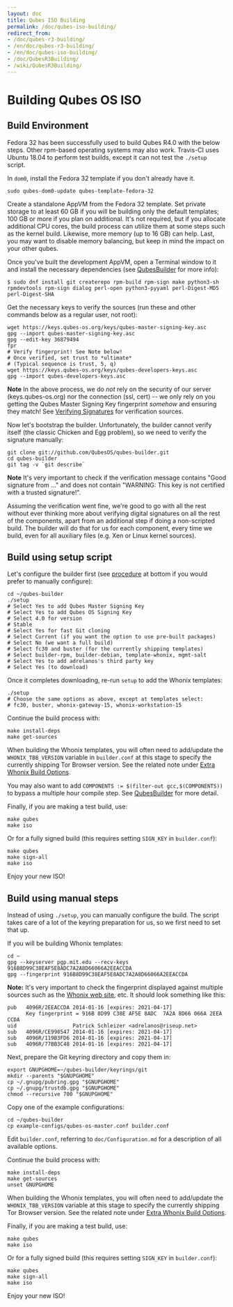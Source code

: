 ```yaml
---
layout: doc
title: Qubes ISO Building
permalink: /doc/qubes-iso-building/
redirect_from:
- /doc/qubes-r3-building/
- /en/doc/qubes-r3-building/
- /en/doc/qubes-iso-building/
- /doc/QubesR3Building/
- /wiki/QubesR3Building/
---
```


Building Qubes OS ISO
=========================

Build Environment
-----------------

Fedora 32 has been successfully used to build Qubes R4.0 with the below steps.
Other rpm-based operating systems may also work.
Travis-CI uses Ubuntu 18.04 to perform test builds, except it can not test the `./setup` script.

In `dom0`, install the Fedora 32 template if you don't already have it.

~~~
sudo qubes-dom0-update qubes-template-fedora-32
~~~

Create a standalone AppVM from the Fedora 32 template.
Set private storage to at least 60 GB if you will be building only the default templates; 100 GB or more if you plan on additional.
It's not required, but if you allocate additional CPU cores, the build process can utilize them at some steps such as the kernel build.
Likewise, more memory (up to 16 GB) can help.
Last, you may want to disable memory balancing, but keep in mind the impact on your other qubes.

Once you've built the development AppVM, open a Terminal window to it and install the necessary dependencies (see [QubesBuilder](/doc/qubes-builder/) for more info):

~~~
$ sudo dnf install git createrepo rpm-build rpm-sign make python3-sh rpmdevtools rpm-sign dialog perl-open python3-pyyaml perl-Digest-MD5 perl-Digest-SHA
~~~

Get the necessary keys to verify the sources (run these and other commands below as a regular user, not root):

~~~
wget https://keys.qubes-os.org/keys/qubes-master-signing-key.asc
gpg --import qubes-master-signing-key.asc 
gpg --edit-key 36879494
fpr
# Verify fingerprint! See Note below!
# Once verified, set trust to *ultimate*
# (Typical sequence is trust, 5, q)
wget https://keys.qubes-os.org/keys/qubes-developers-keys.asc
gpg --import qubes-developers-keys.asc
~~~

**Note** In the above process, we do *not* rely on the security of our server (keys.qubes-os.org) nor the connection (ssl, cert) -- we only rely on you getting the Qubes Master Signing Key fingerprint *somehow* and ensuring they match!
See [Verifying Signatures](/security/verifying-signatures/#1-get-the-qubes-master-signing-key-and-verify-its-authenticity) for verification sources.

Now let's bootstrap the builder. Unfortunately, the builder cannot verify itself (the classic Chicken and Egg problem), so we need to verify the signature manually:

~~~
git clone git://github.com/QubesOS/qubes-builder.git
cd qubes-builder
git tag -v `git describe`
~~~

**Note** It's very important to check if the verification message contains "Good signature from ..." and does not contain "WARNING: This key is not certified with a trusted signature!".

Assuming the verification went fine, we're good to go with all the rest without ever thinking more about verifying digital signatures on all the rest of the components, apart from an additional step if doing a non-scripted build.
The builder will do that for us for each component, every time we build, even for all auxiliary files (e.g. Xen or Linux kernel sources).


Build using setup script
-----------------

Let's configure the builder first (see [procedure](/doc/qubes-iso-building/#build-using-manual-steps) at bottom if you would prefer to manually configure):

~~~
cd ~/qubes-builder
./setup
# Select Yes to add Qubes Master Signing Key
# Select Yes to add Qubes OS Signing Key
# Select 4.0 for version
# Stable
# Select Yes for fast Git cloning
# Select Current (if you want the option to use pre-built packages)
# Select No (we want a full build)
# Select fc30 and buster (for the currently shipping templates)
# Select builder-rpm, builder-debian, template-whonix, mgmt-salt
# Select Yes to add adrelanos's third party key
# Select Yes (to download)
~~~

Once it completes downloading, re-run `setup` to add the Whonix templates:

~~~
./setup
# Choose the same options as above, except at templates select:
# fc30, buster, whonix-gateway-15, whonix-workstation-15
~~~

Continue the build process with:

~~~
make install-deps
make get-sources
~~~

When building the Whonix templates, you will often need to add/update the `WHONIX_TBB_VERSION` variable in `builder.conf` at this stage to specify the currently shipping Tor Browser version.
See the related note under [Extra Whonix Build Options](/doc/building-whonix-template/).

You may also want to add `COMPONENTS := $(filter-out gcc,$(COMPONENTS))` to bypass a multiple hour compile step.
See [QubesBuilder](/doc/qubes-builder/#use-pre-built-qubes-packages) for more detail.

Finally, if you are making a test build, use:

~~~
make qubes
make iso
~~~

Or for a fully signed build (this requires setting `SIGN_KEY` in `builder.conf`):

~~~
make qubes
make sign-all
make iso
~~~

Enjoy your new ISO!


Build using manual steps
-----------------

Instead of using `./setup`, you can manually configure the build.
The script takes care of a lot of the keyring preparation for us, so we first need to set that up.

If you will be building Whonix templates:

~~~
cd ~
gpg --keyserver pgp.mit.edu --recv-keys 916B8D99C38EAF5E8ADC7A2A8D66066A2EEACCDA
gpg --fingerprint 916B8D99C38EAF5E8ADC7A2A8D66066A2EEACCDA
~~~

**Note:** It's very important to check the fingerprint displayed against multiple sources such as the [Whonix web site](https://www.whonix.org/wiki/Whonix_Signing_Key), etc.
It should look something like this:

~~~
pub   4096R/2EEACCDA 2014-01-16 [expires: 2021-04-17]
      Key fingerprint = 916B 8D99 C38E AF5E 8ADC  7A2A 8D66 066A 2EEA CCDA
uid                  Patrick Schleizer <adrelanos@riseup.net>
sub   4096R/CE998547 2014-01-16 [expires: 2021-04-17]
sub   4096R/119B3FD6 2014-01-16 [expires: 2021-04-17]
sub   4096R/77BB3C48 2014-01-16 [expires: 2021-04-17]
~~~

Next, prepare the Git keyring directory and copy them in:

~~~
export GNUPGHOME=~/qubes-builder/keyrings/git
mkdir --parents "$GNUPGHOME"
cp ~/.gnupg/pubring.gpg "$GNUPGHOME"
cp ~/.gnupg/trustdb.gpg "$GNUPGHOME"
chmod --recursive 700 "$GNUPGHOME"
~~~

Copy one of the example configurations:

~~~
cd ~/qubes-builder
cp example-configs/qubes-os-master.conf builder.conf
~~~

Edit `builder.conf`, referring to `doc/Configuration.md` for a description of all available options.

Continue the build process with:

~~~
make install-deps
make get-sources
unset GNUPGHOME
~~~

When building the Whonix templates, you will often need to add/update the `WHONIX_TBB_VERSION` variable at this stage to specify the currently shipping Tor Browser version.
See the related note under [Extra Whonix Build Options](/doc/building-whonix-template/).

Finally, if you are making a test build, use:

~~~
make qubes
make iso
~~~

Or for a fully signed build (this requires setting `SIGN_KEY` in `builder.conf`):

~~~
make qubes
make sign-all
make iso
~~~

Enjoy your new ISO!
